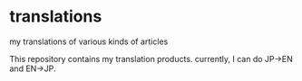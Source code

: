 # translations
my translations of various kinds of articles

This repository contains my translation products.
currently, I can do JP->EN and EN->JP.